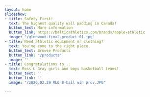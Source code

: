 ```yaml
---
layout: home
slideshow:
- title: Safety First!
  text: The highest quality wall padding in Canada!
  button_text: More information
  button_link: https://balticathletics.com/brands/apple-athletic
  image: "/glenwood-final-product-01.jpg"
- title: Need athletic equipment or clothing?
  text: You've come to the right place.
  button_text: Browse Products
  button_link: "/products"
  image: ''
- title: Congratulations to...
  text: Ross L Gray girls and boys basketball teams!
  button_text: ''
  button_link: ''
  image: "/2020.02.29 RLG B-ball win prov.JPG"

---
```


